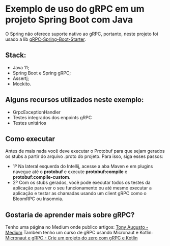 # Exemplo de uso do gRPC em um projeto Spring Boot com Java

O Spring não oferece suporte nativo ao gRPC, portanto, neste projeto foi usado a lib [gRPC-Spring-Boot-Starter](https://yidongnan.github.io/grpc-spring-boot-starter/en/).

## Stack:
- Java 11;
- Spring Boot e Spring gRPC;
- Assertj;
- Mockito.

## Alguns recursos utilizados neste exemplo:
- GrpcExceptionHandler
- Testes integrados dos enpoints gRPC
- Testes unitários

## Como executar
Antes de mais nada você deve executar o Protobuf para que sejam gerados os stubs a partir do arquivo .proto do projeto. Para isso, siga esses passos:
- 1º Na lateral esquerda do Intellij, acesse a aba Maven e em plugins navegue até o **protobuf** e execute **protobuf:compile** e **protobuf:compile-custom**.
- 2º Com os stubs gerados, você pode executar todos os testes da aplicação para ver o seu funcionamento ou até mesmo executar a aplicação e testar as chamadas usando um client gRPC como o BloomRPC ou Insomnia.



## Gostaria de aprender mais sobre gRPC?
Tenho uma página no Medium onde publico artigos: [Tony Augusto - Medium](https://tonyaugusto.medium.com/)
Também tenho um curso de gRPC usando Micronaut e Kotlin: [Micronaut e gRPC - Crie um projeto do zero com gRPC e Kotlin](https://www.udemy.com/course/micronaut-e-grpc-crie-um-projeto-do-zero-com-grpc-e-kotlin/?referralCode=B0511367F040D62EBBEB)